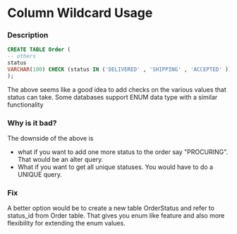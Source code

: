 # Column Wildcard Usage

### Description

```sql
CREATE TABLE Order (
-- others
status
VARCHAR(100) CHECK (status IN ('DELIVERED' , 'SHIPPING' , 'ACCEPTED' ))
);

```

The above seems like a good idea to add checks on the various values that status can take. Some databases support ENUM data type with a similar functionality

### Why is it bad?

The downside of the above is

*  what if you want to add one more status to the order say "PROCURING". That would be an alter query.
* What if you want to get all unique statuses. You would have to do a UNIQUE query.

### Fix

A better option would be to create a new table OrderStatus and refer to status\_id from Order table. That gives you enum like feature and also more flexibility for extending the enum values.






